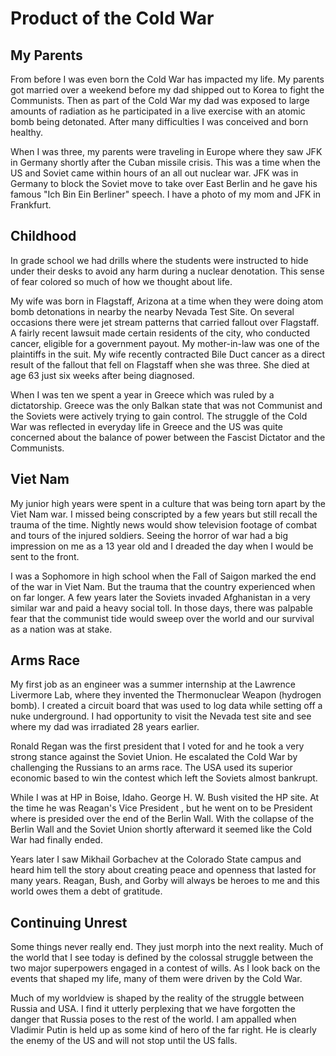 # Product of the Cold War

## My Parents

From before I was even born the Cold War has impacted my life.  My parents got
married over a weekend before my dad shipped out to Korea to fight the
Communists. Then as part of the Cold War my dad was exposed to large amounts of
radiation as he participated in a live exercise with an atomic bomb being
detonated.  After many difficulties I was conceived and born healthy.

When I was three, my parents were traveling in Europe where they saw JFK in
Germany shortly after the Cuban missile crisis.  This was a time when the US and
Soviet came within hours of an all out nuclear war.  JFK was in Germany to block
the Soviet move to take over East Berlin and he gave his famous "Ich Bin Ein
Berliner" speech.  I have a photo of my mom and JFK in Frankfurt.

## Childhood

In grade school we had drills where the students were instructed to hide under
their desks to avoid any harm during a nuclear denotation.  This sense of fear
colored so much of how we thought about life.

My wife was born in Flagstaff, Arizona at a time when they were doing atom bomb
detonations in nearby the nearby Nevada Test Site.  On several occasions there
were jet stream patterns that carried fallout over Flagstaff. A fairly recent
lawsuit made certain residents of the city, who conducted cancer, eligible for a
government payout.  My mother-in-law was one of the plaintiffs in the suit.
My wife recently contracted Bile Duct cancer as a direct result of the fallout 
that fell on Flagstaff when she was three.  She died at age 63 just six weeks
after being diagnosed.

When I was ten we spent a year in Greece which was ruled by a dictatorship. 
Greece was the only Balkan state that was not Communist and the Soviets were
actively trying to gain control.  The struggle of the Cold War was reflected in
everyday life in Greece and the US was quite concerned about the balance of
power between the Fascist Dictator and the Communists.

## Viet Nam

My junior high years were spent in a culture that was being torn apart by the
Viet Nam war.  I missed being conscripted by a few years but still recall the
trauma of the time.  Nightly news would show television footage of combat and
tours of the injured soldiers. Seeing the horror of war had a big impression on
me as a 13 year old and I dreaded the day when I would be sent to the front.

I was a Sophomore in high school when the Fall of Saigon marked the end of the
war in Viet Nam.  But the trauma that the country experienced when on far
longer.  A few years later the Soviets invaded Afghanistan in a very similar war
 and paid a heavy social toll.  In those days, there was palpable fear that the
communist tide would sweep over the world and our survival as a nation was at
stake.

## Arms Race

My first job as an engineer was a summer internship at the Lawrence Livermore
Lab, where they invented the Thermonuclear Weapon (hydrogen bomb).  I created a
circuit board that was used to log data while setting off a nuke underground.  I
had opportunity to visit the Nevada test site and see where my dad was
irradiated 28 years earlier.

Ronald Regan was the first president that I voted for and he took a very strong
stance against the Soviet Union. He escalated the Cold War by challenging the
Russians to an arms race.  The USA used its superior economic based to win the
contest which left the Soviets almost bankrupt.

While I was at HP in Boise, Idaho.  George H. W. Bush visited the HP site.  At
the time he was Reagan's Vice President , but he went on to be President where
is presided over the end of the Berlin Wall. With the collapse of the Berlin
Wall and the Soviet Union shortly afterward it seemed like the Cold War had
finally ended.

Years later I saw Mikhail Gorbachev at the Colorado State campus and heard him
tell the story about creating peace and openness that lasted for many years. 
Reagan, Bush, and Gorby will always be heroes to me and this world owes them a
debt of gratitude.

## Continuing Unrest

Some things never really end.  They just morph into the next reality. Much of
the world that I see today is defined by the colossal struggle between the two
major superpowers engaged in a contest of wills.  As I look back on the events
that shaped my life, many of them were driven by the Cold War.

Much of my worldview is shaped by the reality of the struggle between Russia and
USA.  I find it utterly perplexing that we have forgotten the danger that Russia
poses to the rest of the world.  I am appalled when Vladimir Putin is held up as
some kind of hero of the far right.  He is clearly the enemy of the US and will
not stop until the US falls.


